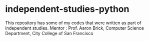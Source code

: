 # independent-studies-python
This repository has some of my codes that were written as part of independent studies.
Mentor : Prof. Aaron Brick, Computer Science Department, City College of San Francisco
